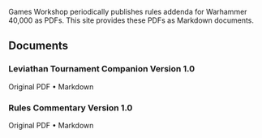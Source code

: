 Games Workshop periodically publishes rules addenda for Warhammer 40,000 as PDFs. This site provides these PDFs as Markdown documents.

## Documents

### Leviathan Tournament Companion Version 1.0
Original PDF • Markdown

### Rules Commentary Version 1.0
Original PDF • Markdown
